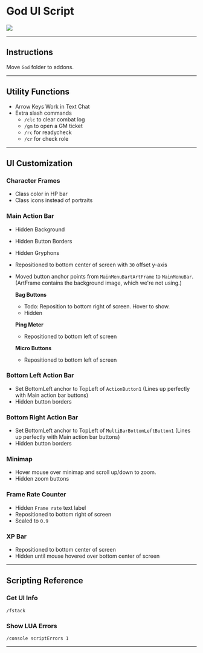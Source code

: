 # God UI Script

![](https://i.imgur.com/Vis8zju.jpg)

---

## Instructions

Move `God` folder to addons.

---

## Utility Functions

- Arrow Keys Work in Text Chat
- Extra slash commands
    - `/clc` to clear combat log
    - `/gm` to open a GM ticket
    - `/rc` for readycheck
    - `/cr` for check role

---

## UI Customization

### Character Frames

- Class color in HP bar
- Class icons instead of portraits

### Main Action Bar

- Hidden Background
- Hidden Button Borders
- Hidden Gryphons
- Repositioned to bottom center of screen with `30` offset y-axis
- Moved button anchor points from `MainMenuBartArtFrame` to `MainMenuBar`. (ArtFrame contains the background image, which we're not using.)

    **Bag Buttons**

    - Todo: Reposition to bottom right of screen. Hover to show.
    - Hidden

    **Ping Meter**

    - Repositioned to bottom left of screen

    **Micro Buttons**

    - Repositioned to bottom left of screen

### Bottom Left Action Bar

- Set BottomLeft anchor to TopLeft of `ActionButton1` (Lines up perfectly with Main action bar buttons)
- Hidden button borders

### Bottom Right Action Bar

- Set BottomLeft anchor to TopLeft of `MultiBarBottomLeftButton1` (Lines up perfectly with Main action bar buttons)
- Hidden button borders

### Minimap

- Hover mouse over minimap and scroll up/down to zoom.
- Hidden zoom buttons

### Frame Rate Counter

- Hidden `Frame rate` text label
- Repositioned to bottom right of screen
- Scaled to `0.9`

### XP Bar

- Repositioned to bottom center of screen
- Hidden until mouse hovered over bottom center of screen

---

## Scripting Reference

### Get UI Info

`/fstack`

### Show LUA Errors

`/console scriptErrors 1`

---